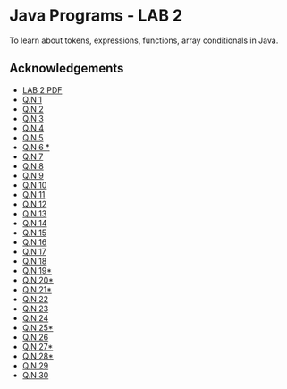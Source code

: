 
# Java Programs - LAB 2

To learn about tokens, expressions, functions, array conditionals in Java.

## Acknowledgements

 - [LAB 2 PDF](https://github.com/pray3m/JavaPrograms/blob/main/LAB2/lab%202(tokens%2C%20expressions%2C%20functions%2C%20array%2C%20conditioanls).pdf)
 - [Q.N 1](https://github.com/pray3m/JavaPrograms/blob/main/LAB2/Test.java)
- [Q.N 2](https://github.com/pray3m/JavaPrograms/blob/main/LAB2/light.java)
- [Q.N 3](https://github.com/pray3m/JavaPrograms/blob/main/LAB2/areaOfCircle.java)
- [Q.N 4](https://github.com/pray3m/JavaPrograms/blob/main/LAB2/booleanTest.java)
- [Q.N 5](https://github.com/pray3m/JavaPrograms/blob/main/LAB2/blockScope.java)
- [Q.N 6 *]()
- [Q.N 7](https://github.com/pray3m/JavaPrograms/blob/main/LAB2/inputDemo.java)
- [Q.N 8](https://github.com/pray3m/JavaPrograms/blob/main/LAB2/oddEven.java)
- [Q.N 9](https://github.com/pray3m/JavaPrograms/blob/main/LAB2/displayEven.java)
- [Q.N 10](https://github.com/pray3m/JavaPrograms/blob/main/LAB2/sumOfTenNumbers.java)
- [Q.N 11](https://github.com/pray3m/JavaPrograms/blob/main/LAB2/sumOfNumbers.java)
- [Q.N 12](https://github.com/pray3m/JavaPrograms/blob/main/LAB2/Fibonacci.java)
- [Q.N 13](https://github.com/pray3m/JavaPrograms/blob/main/LAB2/factorial.java)
- [Q.N 14](https://github.com/pray3m/JavaPrograms/blob/main/LAB2/pattern.java)
- [Q.N 15](https://github.com/pray3m/JavaPrograms/blob/main/LAB2/PositiveNegative.java)
- [Q.N 16](https://github.com/pray3m/JavaPrograms/blob/main/LAB2/DaysOfWeek.java)
- [Q.N 17](https://github.com/pray3m/JavaPrograms/blob/main/LAB2/checkAlphabet.java)
- [Q.N 18](https://github.com/pray3m/JavaPrograms/blob/main/LAB2/calcGrade.java)
- [Q.N 19*]()
- [Q.N 20*]()
- [Q.N 21*]()
- [Q.N 22](https://github.com/pray3m/JavaPrograms/blob/main/LAB2/arrayProgram.java)
- [Q.N 23](https://github.com/pray3m/JavaPrograms/blob/main/LAB2/oddEvenInArray.java)
- [Q.N 24](https://github.com/pray3m/JavaPrograms/blob/main/LAB2/DispDivisibles.java)
- [Q.N 25*]()
- [Q.N 26](https://github.com/pray3m/JavaPrograms/blob/main/LAB2/CountriesWithVowel.java)
- [Q.N 27*]()
- [Q.N 28*]()
- [Q.N 29](https://github.com/pray3m/JavaPrograms/blob/main/LAB2/sumOfNumbers.java)
- [Q.N 30](https://github.com/pray3m/JavaPrograms/blob/main/LAB2/SumOfRange.java)
